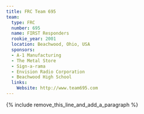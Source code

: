 ```yaml
---
title: FRC Team 695
team:
  type: FRC
  number: 695
  name: FIRST Responders
  rookie_year: 2001
  location: Beachwood, Ohio, USA
  sponsors:
  - A-1 Manufacturing
  - The Metal Store
  - Sign-a-rama
  - Envision Radio Corporation
  - Beachwood High School
  links:
    Website: http://www.team695.com
---
```


{% include remove_this_line_and_add_a_paragraph %}